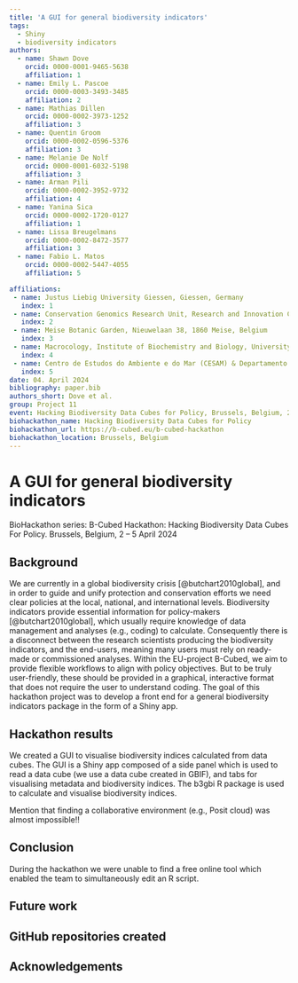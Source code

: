 ```yaml
---
title: 'A GUI for general biodiversity indicators'
tags:
  - Shiny
  - biodiversity indicators
authors:
  - name: Shawn Dove
    orcid: 0000-0001-9465-5638
    affiliation: 1
  - name: Emily L. Pascoe
    orcid: 0000-0003-3493-3485
    affiliation: 2
  - name: Mathias Dillen
    orcid: 0000-0002-3973-1252
    affiliation: 3
  - name: Quentin Groom
    orcid: 0000-0002-0596-5376
    affiliation: 3  
  - name: Melanie De Nolf
    orcid: 0000-0001-6032-5198
    affiliation: 3  
  - name: Arman Pili
    orcid: 0000-0002-3952-9732
    affiliation: 4
  - name: Yanina Sica
    orcid: 0000-0002-1720-0127
    affiliation: 1
  - name: Lissa Breugelmans
    orcid: 0000-0002-8472-3577
    affiliation: 3
  - name: Fabio L. Matos
    orcid: 0000-0002-5447-4055
    affiliation: 5    

affiliations:
 - name: Justus Liebig University Giessen, Giessen, Germany
   index: 1
 - name: Conservation Genomics Research Unit, Research and Innovation Centre, Fondazione Edmund Mach, Trento, Italy
   index: 2
 - name: Meise Botanic Garden, Nieuwelaan 38, 1860 Meise, Belgium
   index: 3
 - name: Macrocology, Institute of Biochemistry and Biology, University of Potsdam, 14469 Potsdam, Germany
   index: 4
 - name: Centro de Estudos do Ambiente e do Mar (CESAM) & Departamento de Biologia, Universidade de Aveiro, Campus Universitário de Santiago, Aveiro, Portugal
   index: 5
date: 04. April 2024
bibliography: paper.bib
authors_short: Dove et al.
group: Project 11
event: Hacking Biodiversity Data Cubes for Policy, Brussels, Belgium, 2024
biohackathon_name: Hacking Biodiversity Data Cubes for Policy
biohackathon_url: https://b-cubed.eu/b-cubed-hackathon
biohackathon_location: Brussels, Belgium
---
```



# A GUI for general biodiversity indicators

BioHackathon series: B-Cubed Hackathon: Hacking Biodiversity Data Cubes For Policy. Brussels, Belgium, 2 – 5 April 2024

## Background
We are currently in a global biodiversity crisis [@butchart2010global], and in order to guide and unify protection and conservation efforts we need clear policies at the local, national, and international levels. Biodiversity indicators provide essential information for policy-makers [@butchart2010global], which usually require knowledge of data management and analyses (e.g., coding) to calculate. Consequently there is a disconnect between the research scientists producing the biodiversity indicators, and the end-users, meaning many users must rely on ready-made or commissioned analyses. Within the EU-project B-Cubed, we aim to provide flexible workflows to align with policy objectives. But to be truly user-friendly, these should be provided in a graphical, interactive format that does not require the user to understand coding. The goal of this hackathon project was to develop a front end for a general biodiversity indicators package in the form of a Shiny app.

## Hackathon results
We created a GUI to visualise biodiversity indices calculated from data cubes. The GUI is a Shiny app composed of a side panel which is used to read a data cube (we use a data cube created in GBIF), and tabs for visualising metadata and biodiversity indices. The b3gbi R package is used to calculate and visualise biodiversity indices. 

Mention that finding a collaborative environment (e.g., Posit cloud) was almost impossible!!

## Conclusion
During the hackathon we were unable to find a free online tool which enabled the team to simultaneously edit an R script.

## Future work
## GitHub repositories created
## Acknowledgements
